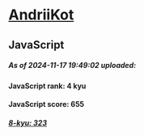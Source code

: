 # [AndriiKot](https://www.codewars.com/users/AndriiKot) 
## JavaScript

##### As of 2024-11-17 19:49:02 uploaded:

#### JavaScript rank: 4 kyu

#### JavaScript score: 655

##### [8-kyu: 323](https://github.com/AndriiKot/JavaScript__CodeWars/tree/main/kyu-8)

